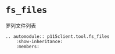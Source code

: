 # `fs_files`

罗列文件列表

```{eval-rst}
.. automodule:: p115client.tool.fs_files
    :show-inheritance:
    :members:
```
